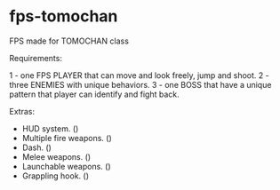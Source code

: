 # fps-tomochan
FPS made for TOMOCHAN class

Requirements:

1 - one FPS PLAYER that can move and look freely, jump and shoot.
2 - three ENEMIES with unique behaviors.
3 - one BOSS that have a unique pattern that player can identify and fight back.

Extras: 

* HUD system. ()
* Multiple fire weapons. ()
* Dash. ()
* Melee weapons. ()
* Launchable weapons. ()
* Grappling hook. ()
